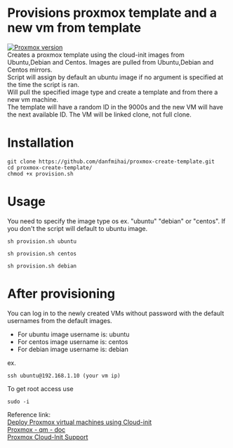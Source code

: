 
# Provisions proxmox template and a new vm from template
[![Proxmox version](https://img.shields.io/badge/Proxmox-6.1-brightgreen.svg)](https://github.com/danfmihai/proxmox-create-template)  
Creates a proxmox template using the cloud-init images from Ubuntu,Debian and Centos.  Images are pulled from Ubuntu,Debian and Centos mirrors.  
Script will assign by default an ubuntu image if no argument is specified at the time the script is ran.  
Will pull the specified image type and create a template and from there a new vm machine.  
The template will have a random ID in the 9000s and the new VM will have the next available ID.
The VM will be linked clone, not full clone.  

# Installation
```
git clone https://github.com/danfmihai/proxmox-create-template.git
cd proxmox-create-template/
chmod +x provision.sh
```
# Usage 
You need to specify the image type os ex. "ubuntu" "debian" or "centos". If you don't the script will default to ubuntu image.
```
sh provision.sh ubuntu

sh provision.sh centos

sh provision.sh debian
```
# After provisioning
You can log in to the newly created VMs without password with the default usernames from the default images.
 - For ubuntu image username is: ubuntu
 - For centos image username is: centos
 - For debian image username is: debian
 
ex.
 ```
ssh ubuntu@192.168.1.10 (your vm ip)
 ```
To get root access use 
```
sudo -i
```

 Reference link:  
[Deploy Proxmox virtual machines using Cloud-init](https://norocketscience.at/deploy-proxmox-virtual-machines-using-cloud-init/)  
[Proxmox - qm - doc](https://pve.proxmox.com/pve-docs/qm.1.html)  
[Proxmox Cloud-Init Support](https://pve.proxmox.com/wiki/Cloud-Init_Support)  

